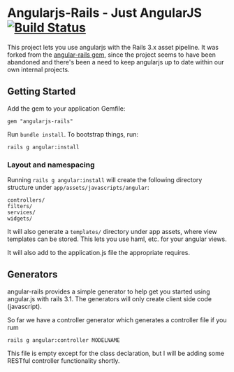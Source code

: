 # Angularjs-Rails - Just AngularJS [![Build Status](https://secure.travis-ci.org/ets-berkeley-edu/angularjs-rails.png)](http://travis-ci.org/ets-berkeley-edu/angularjs-rails)

This project lets you use angularjs with the Rails 3.x asset pipeline. It was forked from the [angular-rails gem](https://github.com/ludicast/angular-rails), since the project seems to have been abandoned and there's been a need to keep angularjs up to date within our own internal projects.

## Getting Started

Add the gem to your application Gemfile:

    gem "angularjs-rails"

Run `bundle install`. To bootstrap things, run:

    rails g angular:install

### Layout and namespacing

Running `rails g angular:install` will create the following directory structure under `app/assets/javascripts/angular`:

    controllers/
    filters/
    services/
    widgets/

It will also generate a `templates/` directory under app assets, where view templates can be stored.  This lets you use haml, etc. for your angular views.

It will also add to the application.js file the appropriate requires.

## Generators

angular-rails provides a simple generator to help get you started using angular.js with rails 3.1.  The generators will only create client side code (javascript).

So far we have a controller generator which generates a controller file if you rum

    rails g angular:controller MODELNAME

This file is empty except for the class declaration, but I will be adding some RESTful controller functionality shortly.
